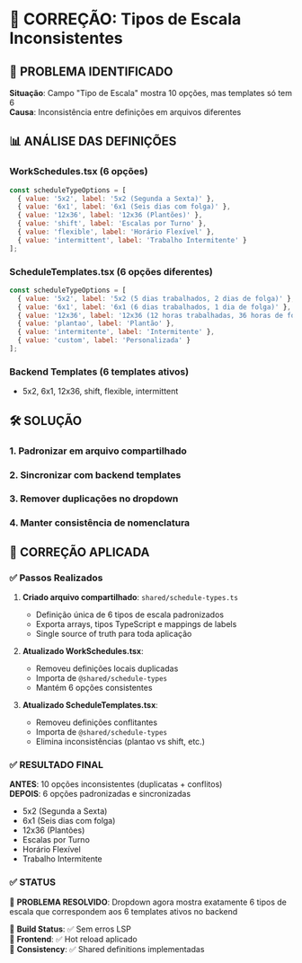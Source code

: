# 🔧 CORREÇÃO: Tipos de Escala Inconsistentes

## 🎯 PROBLEMA IDENTIFICADO

**Situação**: Campo "Tipo de Escala" mostra 10 opções, mas templates só tem 6  
**Causa**: Inconsistência entre definições em arquivos diferentes

## 📊 ANÁLISE DAS DEFINIÇÕES

### WorkSchedules.tsx (6 opções)
```javascript
const scheduleTypeOptions = [
  { value: '5x2', label: '5x2 (Segunda a Sexta)' },
  { value: '6x1', label: '6x1 (Seis dias com folga)' },
  { value: '12x36', label: '12x36 (Plantões)' },
  { value: 'shift', label: 'Escalas por Turno' },
  { value: 'flexible', label: 'Horário Flexível' },
  { value: 'intermittent', label: 'Trabalho Intermitente' }
];
```

### ScheduleTemplates.tsx (6 opções diferentes)
```javascript
const scheduleTypeOptions = [
  { value: '5x2', label: '5x2 (5 dias trabalhados, 2 dias de folga)' },
  { value: '6x1', label: '6x1 (6 dias trabalhados, 1 dia de folga)' },
  { value: '12x36', label: '12x36 (12 horas trabalhadas, 36 horas de folga)' },
  { value: 'plantao', label: 'Plantão' },
  { value: 'intermitente', label: 'Intermitente' },
  { value: 'custom', label: 'Personalizada' }
];
```

### Backend Templates (6 templates ativos)
- 5x2, 6x1, 12x36, shift, flexible, intermittent

## 🛠️ SOLUÇÃO

### 1. Padronizar em arquivo compartilhado
### 2. Sincronizar com backend templates  
### 3. Remover duplicações no dropdown
### 4. Manter consistência de nomenclatura

## 🎯 CORREÇÃO APLICADA

### ✅ Passos Realizados

1. **Criado arquivo compartilhado**: `shared/schedule-types.ts`
   - Definição única de 6 tipos de escala padronizados
   - Exporta arrays, tipos TypeScript e mappings de labels
   - Single source of truth para toda aplicação

2. **Atualizado WorkSchedules.tsx**:
   - Removeu definições locais duplicadas
   - Importa de `@shared/schedule-types`
   - Mantém 6 opções consistentes

3. **Atualizado ScheduleTemplates.tsx**:
   - Removeu definições conflitantes
   - Importa de `@shared/schedule-types`
   - Elimina inconsistências (plantao vs shift, etc.)

### ✅ RESULTADO FINAL

**ANTES**: 10 opções inconsistentes (duplicatas + conflitos)  
**DEPOIS**: 6 opções padronizadas e sincronizadas

- 5x2 (Segunda a Sexta)
- 6x1 (Seis dias com folga) 
- 12x36 (Plantões)
- Escalas por Turno
- Horário Flexível
- Trabalho Intermitente

### ✅ STATUS

🎯 **PROBLEMA RESOLVIDO**: Dropdown agora mostra exatamente 6 tipos de escala que correspondem aos 6 templates ativos no backend

🔧 **Build Status**: ✅ Sem erros LSP  
🔧 **Frontend**: ✅ Hot reload aplicado  
🔧 **Consistency**: ✅ Shared definitions implementadas